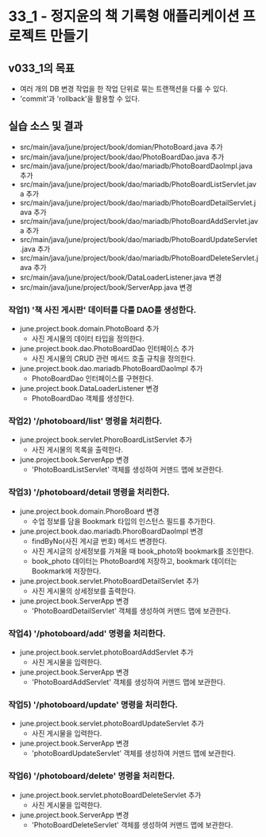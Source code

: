 # 33_1 - 정지윤의 책 기록형 애플리케이션 프로젝트 만들기

## v033_1의 목표

- 여러 개의 DB 변경 작업을 한 작업 단위로 묶는 트랜잭션을 다룰 수 있다.
- 'commit'과 'rollback'을 활용할 수 있다.

## 실습 소스 및 결과

- src/main/java/june/project/book/domian/PhotoBoard.java 추가
- src/main/java/june/project/book/dao/PhotoBoardDao.java 추가
- src/main/java/june/project/book/dao/mariadb/PhotoBoardDaoImpl.java 추가
- src/main/java/june/project/book/dao/mariadb/PhotoBoardListServlet.java 추가
- src/main/java/june/project/book/dao/mariadb/PhotoBoardDetailServlet.java 추가
- src/main/java/june/project/book/dao/mariadb/PhotoBoardAddServlet.java 추가
- src/main/java/june/project/book/dao/mariadb/PhotoBoardUpdateServlet.java 추가
- src/main/java/june/project/book/dao/mariadb/PhotoBoardDeleteServlet.java 추가
- src/main/java/june/project/book/DataLoaderListener.java 변경
- src/main/java/june/project/book/ServerApp.java 변경

### 작업1) '책 사진 게시판' 데이터를 다룰 DAO를 생성한다.

- june.project.book.domain.PhotoBoard 추가
  - 사진 게시물의 데이터 타입을 정의한다.
- june.project.book.dao.PhotoBoardDao 인터페이스 추가
  - 사진 게시물의 CRUD 관련 메서드 호출 규칙을 정의한다.
- june.project.book.dao.mariadb.PhotoBoardDaoImpl 추가
  - PhotoBoardDao 인터페이스를 구현한다.
- june.project.book.DataLoaderListener 변경
  - PhotoBoardDao 객체를 생성한다.
  
### 작업2) '/photoboard/list' 명령을 처리한다.

- june.project.book.servlet.PhoroBoardListServlet 추가
  - 사진 게시물의 목록을 출력한다.
- june.project.book.ServerApp 변경
  - 'PhotoBoardListServlet' 객체를 생성하여 커맨드 맵에 보관한다.
  
### 작업3) '/photoboard/detail 명령을 처리한다.

- june.project.book.domain.PhoroBoard 변경
  - 수업 정보를 담을 Bookmark 타입의 인스턴스 필드를 추가한다.
- june.project.book.dao.mariadb.PhoroBoardDaoImpl 변경
  - findByNo(사진 게시글 번호) 메서드 변경한다.
  - 사진 게시글의 상세정보를 가져올 때 book_photo와 bookmark를 조인한다.
  - book_photo 데이터는 PhotoBoard에 저장하고, bookmark 데이터는 Bookmark에 저장한다.
- june.project.book.servlet.PhotoBoardDetailServlet 추가
  - 사진 게시물의 상세정보를 출력한다.
- june.project.book.ServerApp 변경
  - 'PhotoBoardDetailServlet' 객체를 생성하여 커맨드 맵에 보관한다.
  
### 작업4) '/photoboard/add' 명령을 처리한다.

- june.project.book.servlet.photoBoardAddServlet 추가
  - 사진 게시물을 입력한다.
- june.project.book.ServerApp 변경
   - 'PhotoBoardAddServlet' 객체를 생성하여 커맨드 맵에 보관한다.
   
### 작업5) '/photoboard/update' 명령을 처리한다.

- june.project.book.servlet.photoBoardUpdateServlet 추가
  - 사진 게시물을 입력한다.
- june.project.book.ServerApp 변경
   - 'photoBoardUpdateServlet' 객체를 생성하여 커맨드 맵에 보관한다.
   
### 작업6) '/photoboard/delete' 명령을 처리한다.

- june.project.book.servlet.photoBoardDeleteServlet 추가
  - 사진 게시물을 입력한다.
- june.project.book.ServerApp 변경
   - 'PhotoBoardDeleteServlet' 객체를 생성하여 커맨드 맵에 보관한다.


